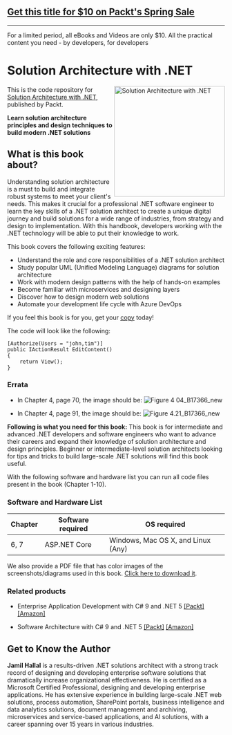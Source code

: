 ## [Get this title for $10 on Packt's Spring Sale](https://www.packt.com/B17366?utm_source=github&utm_medium=packt-github-repo&utm_campaign=spring_10_dollar_2022)
-----
For a limited period, all eBooks and Videos are only $10. All the practical content you need \- by developers, for developers

# Solution Architecture with .NET

<a href="https://www.packtpub.com/web-development/solution-architecture-with-net?utm_source=github&utm_medium=repository&utm_campaign=9781801075626"><img src="https://static.packt-cdn.com/products/9781801075626/cover/smaller" alt="Solution Architecture with .NET" height="256px" align="right"></a>

This is the code repository for [Solution Architecture with .NET](https://www.packtpub.com/web-development/solution-architecture-with-net?utm_source=github&utm_medium=repository&utm_campaign=9781801075626), published by Packt.

**Learn solution architecture principles and design techniques to build modern .NET solutions**

## What is this book about?
Understanding solution architecture is a must to build and integrate robust systems to meet your client's needs. This makes it crucial for a professional .NET software engineer to learn the key skills of a .NET solution architect to create a unique digital journey and build solutions for a wide range of industries, from strategy and design to implementation. With this handbook, developers working with the .NET technology will be able to put their knowledge to work. 

This book covers the following exciting features:
- Understand the role and core responsibilities of a .NET solution architect
- Study popular UML (Unified Modeling Language) diagrams for solution architecture
- Work with modern design patterns with the help of hands-on examples
- Become familiar with microservices and designing layers
- Discover how to design modern web solutions
- Automate your development life cycle with Azure DevOps

If you feel this book is for you, get your [copy](https://www.amazon.com/dp/180107562X) today!

The code will look like the following:
```
[Authorize(Users = "john,tim")]
public IActionResult EditContent() 
{  
    return View(); 
}
```
### Errata
- In Chapter 4, page 70, the image should be:
![Figure 4 04_B17366_new](https://user-images.githubusercontent.com/44356744/134169424-0a87b3e5-0cd5-4ceb-813a-8d27bd35610c.png)

- In Chapter 4, page 91, the image should be:
![Figure 4.21_B17366_new](https://user-images.githubusercontent.com/44356744/134169653-6de12e09-fe77-4f69-b55d-ecad206655b1.png)

**Following is what you need for this book:**
This book is for intermediate and advanced .NET developers and software engineers who want to advance their careers and expand their knowledge of solution architecture and design principles. Beginner or intermediate-level solution architects looking for tips and tricks to build large-scale .NET solutions will find this book useful.

With the following software and hardware list you can run all code files present in the book (Chapter 1-10).

### Software and Hardware List
| Chapter | Software required | OS required |
| -------- | ------------------------------------ | ----------------------------------- |
| 6, 7 | ASP.NET Core | Windows, Mac OS X, and Linux (Any) |


We also provide a PDF file that has color images of the screenshots/diagrams used in this book. [Click here to download it](https://static.packt-cdn.com/downloads/9781801075626_ColorImages.pdf).

### Related products
* Enterprise Application Development with C# 9 and .NET 5 [[Packt]](https://www.packtpub.com/product/enterprise-application-development-with-c-9-and-net-5/9781800209442) [[Amazon]](https://www.amazon.com/dp/1800209444)

* Software Architecture with C# 9 and .NET 5  [[Packt]](https://www.packtpub.com/product/software-architecture-with-c-9-and-net-5-second-edition/9781800566040) [[Amazon]](https://www.amazon.com/dp/B08Q8PNK29)


## Get to Know the Author
**Jamil Hallal**
is a results-driven .NET solutions architect with a strong track record of designing and developing enterprise software solutions that dramatically increase organizational effectiveness. He is certified as a Microsoft Certified Professional, designing and developing enterprise applications. He has extensive experience in building large-scale .NET web solutions, process automation, SharePoint portals, business intelligence and data analytics solutions, document management and archiving, microservices and service-based applications, and AI solutions, with a career spanning over 15 years in various industries.
